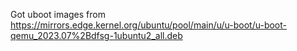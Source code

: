 Got uboot images from https://mirrors.edge.kernel.org/ubuntu/pool/main/u/u-boot/u-boot-qemu_2023.07%2Bdfsg-1ubuntu2_all.deb
